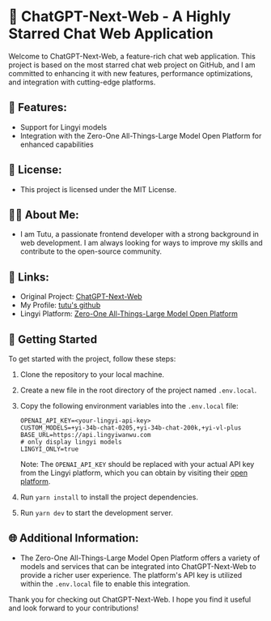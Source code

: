 # 🌟 ChatGPT-Next-Web - A Highly Starred Chat Web Application

Welcome to ChatGPT-Next-Web, a feature-rich chat web application. This project is based on the most starred chat web project on GitHub, and I am committed to enhancing it with new features, performance optimizations, and integration with cutting-edge platforms.

## 🚀 Features:
- Support for Lingyi models
- Integration with the Zero-One All-Things-Large Model Open Platform for enhanced capabilities

## 📜 License:
- This project is licensed under the MIT License.

## 👨‍💻 About Me:
- I am Tutu, a passionate frontend developer with a strong background in web development. I am always looking for ways to improve my skills and contribute to the open-source community.

## 🔗 Links:
- Original Project: [ChatGPT-Next-Web](https://github.com/ChatGPTNextWeb/ChatGPT-Next-Web)
- My Profile: [tutu's github](https://github.com/EasonQwQ)
- Lingyi Platform: [Zero-One All-Things-Large Model Open Platform](https://platform.lingyiwanwu.com/)

## 🚀 Getting Started
To get started with the project, follow these steps:

1. Clone the repository to your local machine.
2. Create a new file in the root directory of the project named `.env.local`.
3. Copy the following environment variables into the `.env.local` file:

   ```plaintext
   OPENAI_API_KEY=<your-lingyi-api-key>
   CUSTOM_MODELS=+yi-34b-chat-0205,+yi-34b-chat-200k,+yi-vl-plus
   BASE_URL=https://api.lingyiwanwu.com 
   # only display lingyi models
   LINGYI_ONLY=true
   ```

   Note: The `OPENAI_API_KEY` should be replaced with your actual API key from the Lingyi platform, which you can obtain by visiting their [open platform](https://platform.lingyiwanwu.com/).

4. Run `yarn install` to install the project dependencies.
5. Run `yarn dev` to start the development server.

## 🌐 Additional Information:
- The Zero-One All-Things-Large Model Open Platform offers a variety of models and services that can be integrated into ChatGPT-Next-Web to provide a richer user experience. The platform's API key is utilized within the `.env.local` file to enable this integration.

Thank you for checking out ChatGPT-Next-Web. I hope you find it useful and look forward to your contributions!